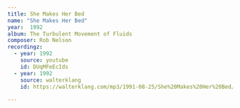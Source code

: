 ```yaml
---
title: She Makes Her Bed
name: "She Makes Her Bed"
year:  1992
album: The Turbulent Movement of Fluids
composer: Rob Nelson
recordingz:
  - year: 1992
    source: youtube
    id: DUqMFeEcIds
  - year: 1992
    source: walterklang
    id: https://walterklang.com/mp3/1991-08-25/She%20Makes%20Her%20Bed/She_Makes_Her_Bed.mp3
 
---
```



